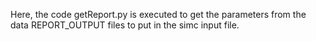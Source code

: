 Here, the code getReport.py is executed to get the parameters from the data REPORT_OUTPUT files to put in the simc input file.
